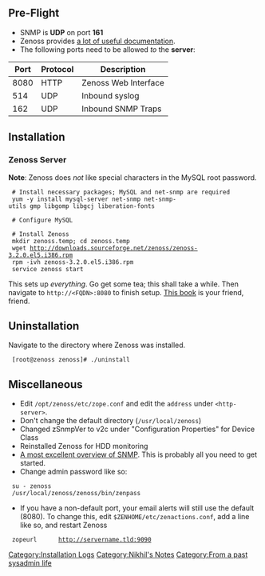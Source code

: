 Pre-Flight
----------

-   SNMP is **UDP** on port **161**
-   Zenoss provides [a lot of useful
    documentation](http://community.zenoss.org/community/documentation/official_documentation?view=overview).
-   The following ports need to be allowed *to* the **server**:

| Port | Protocol | Description          |
|------|----------|----------------------|
| 8080 | HTTP     | Zenoss Web Interface |
| 514  | UDP      | Inbound syslog       |
| 162  | UDP      | Inbound SNMP Traps   |

Installation
------------

### Zenoss Server

**Note**: Zenoss does *not* like special characters in the MySQL root
password. <bash>

` # Install necessary packages; MySQL and net-snmp are required`  
` yum -y install mysql-server net-snmp net-snmp-utils gmp libgomp libgcj liberation-fonts`  
` `  
` # Configure MySQL`  
` `  
` # Install Zenoss`  
` mkdir zenoss.temp; cd zenoss.temp`  
` wget `[`http://downloads.sourceforge.net/zenoss/zenoss-3.2.0.el5.i386.rpm`](http://downloads.sourceforge.net/zenoss/zenoss-3.2.0.el5.i386.rpm)  
` rpm -ivh zenoss-3.2.0.el5.i386.rpm`  
` service zenoss start`

</bash> This sets up *everything*. Go get some tea; this shall take a
while. Then navigate to `http://<FQDN>:8080` to finish setup. [This
book](http://www.amazon.com/Zenoss-Core-Network-System-Monitoring/dp/1849511586)
is your friend, friend.

Uninstallation
--------------

Navigate to the directory where Zenoss was installed.

` [root@zenoss zenoss]# ./uninstall`

Miscellaneous
-------------

-   Edit `/opt/zenoss/etc/zope.conf` and edit the `address` under
    `<http-server>`.
-   Don't change the default directory (`/usr/local/zenoss`)
-   Changed zSnmpVer to v2c under "Configuration Properties" for Device
    Class
-   Reinstalled Zenoss for HDD monitoring
-   [A most excellent overview of
    SNMP](http://www.linuxhomenetworking.com/wiki/index.php/Quick_HOWTO_:_Ch22_:_Monitoring_Server_Performance#SNMP_Version_3).
    This is probably all you need to get started.
-   Change admin password like so:

` su - zenoss`  
` /usr/local/zenoss/zenoss/bin/zenpass`

-   If you have a non-default port, your email alerts will still use the
    default (8080). To change this, edit `$ZENHOME/etc/zenactions.conf`,
    add a line like so, and restart Zenoss

` zopeurl      `[`http://servername.tld:9090`](http://servername.tld:9090)

[Category:Installation Logs](Category:Installation_Logs "wikilink")
[Category:Nikhil's Notes](Category:Nikhil's_Notes "wikilink")
[Category:From a past sysadmin
life](Category:From_a_past_sysadmin_life "wikilink")

